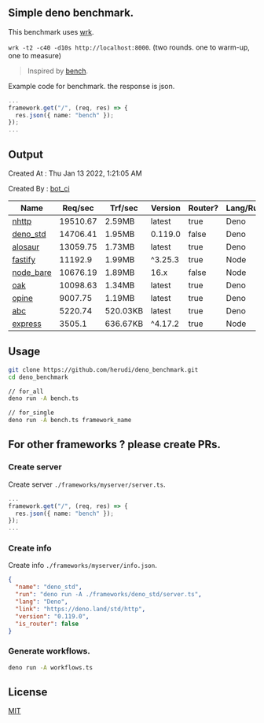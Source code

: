 ## Simple deno benchmark.
This benchmark uses [wrk](https://github.com/wg/wrk).

`wrk -t2 -c40 -d10s http://localhost:8000`. (two rounds. one to warm-up, one to measure)

> Inspired by [bench](https://github.com/denosaurs/bench).

Example code for benchmark. the response is json.
```ts
...
framework.get("/", (req, res) => {
  res.json({ name: "bench" });
});
...
```

## Output
Created At : Thu Jan 13 2022, 1:21:05 AM

Created By : [bot_ci](https://github.com/herudi/deno_benchmarks/commits?author=github-actions%5Bbot%5D)

|Name|Req/sec|Trf/sec|Version|Router?|Lang/Runtime|
|----|----|----|----|----|----|
|[nhttp](https://github.com/nhttp/nhttp)|19510.67|2.59MB|latest|true|Deno|
|[deno_std](https://deno.land/std/http)|14706.41|1.95MB|0.119.0|false|Deno|
|[alosaur](https://github.com/alosaur/alosaur)|13059.75|1.73MB|latest|true|Deno|
|[fastify](https://github.com/fastify/fastify)|11192.9|1.99MB|^3.25.3|true|Node|
|[node_bare](https://nodejs.org)|10676.19|1.89MB|16.x|false|Node|
|[oak](https://github.com/oakserver/oak)|10098.63|1.34MB|latest|true|Deno|
|[opine](https://github.com/cmorten/opine)|9007.75|1.19MB|latest|true|Deno|
|[abc](https://deno.land/x/abc)|5220.74|520.03KB|latest|true|Deno|
|[express](https://github.com/expressjs/express)|3505.1|636.67KB|^4.17.2|true|Node|


## Usage
```bash
git clone https://github.com/herudi/deno_benchmark.git
cd deno_benchmark

// for_all
deno run -A bench.ts

// for_single
deno run -A bench.ts framework_name
```
## For other frameworks ? please create PRs.
### Create server
Create server `./frameworks/myserver/server.ts`.
```ts
...
framework.get("/", (req, res) => {
  res.json({ name: "bench" });
});
...
```
### Create info
Create info `./frameworks/myserver/info.json`.
```json
{
  "name": "deno_std",
  "run": "deno run -A ./frameworks/deno_std/server.ts",
  "lang": "Deno",
  "link": "https://deno.land/std/http",
  "version": "0.119.0",
  "is_router": false
}
```
### Generate workflows.
```bash
deno run -A workflows.ts
```
## License

[MIT](LICENSE)


